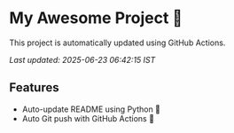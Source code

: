 # My Awesome Project 🚀

This project is automatically updated using GitHub Actions.

_Last updated: 2025-06-23 06:42:15 IST_

## Features
- Auto-update README using Python 🐍
- Auto Git push with GitHub Actions 🤖
